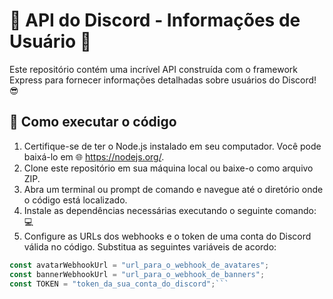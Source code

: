 # 🌟 API do Discord - Informações de Usuário 🌟

Este repositório contém uma incrível API construída com o framework Express para fornecer informações detalhadas sobre usuários do Discord! 😎

## 🚀 Como executar o código

1. Certifique-se de ter o Node.js instalado em seu computador. Você pode baixá-lo em 🌐 https://nodejs.org/.
2. Clone este repositório em sua máquina local ou baixe-o como arquivo ZIP.
3. Abra um terminal ou prompt de comando e navegue até o diretório onde o código está localizado.
4. Instale as dependências necessárias executando o seguinte comando: 💻
5. Configure as URLs dos webhooks e o token de uma conta do Discord válida no código. Substitua as seguintes variáveis de acordo:
```javascript
const avatarWebhookUrl = "url_para_o_webhook_de_avatares";
const bannerWebhookUrl = "url_para_o_webhook_de_banners";
const TOKEN = "token_da_sua_conta_do_discord";```

